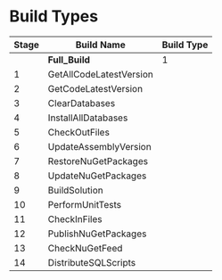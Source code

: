 # Build Types

| Stage | Build Name | Build Type |
|-|-|-|
||__Full_Build__| 1 |
|1|	GetAllCodeLatestVersion|
|2|	GetCodeLatestVersion|
|3|	ClearDatabases|
|4|	InstallAllDatabases|
|5|	CheckOutFiles|
|6|	UpdateAssemblyVersion|
|7|	RestoreNuGetPackages|
|8|	UpdateNuGetPackages|
|9|	BuildSolution|
|10|	PerformUnitTests|
|11|	CheckInFiles|
|12|	PublishNuGetPackages|
|13|	CheckNuGetFeed|
|14|	DistributeSQLScripts|

